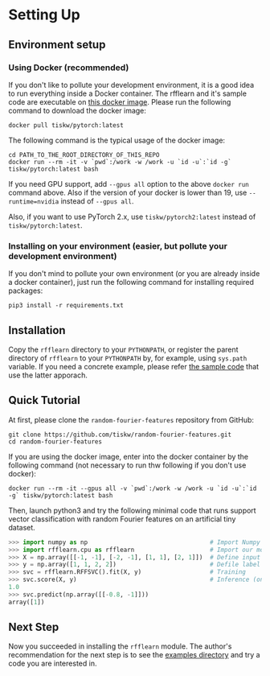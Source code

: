 Setting Up
====================================================================================================


Environment setup
----------------------------------------------------------------------------------------------------

### Using Docker (recommended)

If you don't like to pollute your development environment, it is a good idea to run everything
inside a Docker container. The rfflearn and it's sample code are executable on
[this docker image](https://hub.docker.com/repository/docker/tiskw/pytorch).
Please run the following command to download the docker image:

```console
docker pull tiskw/pytorch:latest
```

The following command is the typical usage of the docker image:

```
cd PATH_TO_THE_ROOT_DIRECTORY_OF_THIS_REPO
docker run --rm -it -v `pwd`:/work -w /work -u `id -u`:`id -g` tiskw/pytorch:latest bash
```

If you need GPU support, add `--gpus all` option to the above `docker run` command above.
Also if the version of your docker is lower than 19, use `--runtime=nvidia` instead of `--gpus all`.

Also, if you want to use PyTorch 2.x, use `tiskw/pytorch2:latest` instead of `tiskw/pytorch:latest`.

### Installing on your environment (easier, but pollute your development environment)

If you don't mind to pollute your own environment (or you are already inside a docker container),
just run the following command for installing required packages:

```console
pip3 install -r requirements.txt
```


Installation
----------------------------------------------------------------------------------------------------

Copy the `rfflearn` directory to your `PYTHONPATH`, or register the parent directory of `rfflearn`
to your `PYTHONPATH` by, for example, using `sys.path` variable. If you need a concrete example,
please refer [the sample code](/examples) that use the latter apporach.


Quick Tutorial
----------------------------------------------------------------------------------------------------

At first, please clone the `random-fourier-features` repository from GitHub:

```console
git clone https://github.com/tiskw/random-fourier-features.git
cd random-fourier-features
```

If you are using the docker image, enter into the docker container by the following command
(not necessary to run thw following if you don't use docker):

```console
docker run --rm -it --gpus all -v `pwd`:/work -w /work -u `id -u`:`id -g` tiskw/pytorch:latest bash
```

Then, launch python3 and try the following minimal code that runs support vector classification
with random Fourier features on an artificial tiny dataset.

```python
>>> import numpy as np                                  # Import Numpy
>>> import rfflearn.cpu as rfflearn                     # Import our module
>>> X = np.array([[-1, -1], [-2, -1], [1, 1], [2, 1]])  # Define input data
>>> y = np.array([1, 1, 2, 2])                          # Defile label data
>>> svc = rfflearn.RFFSVC().fit(X, y)                   # Training
>>> svc.score(X, y)                                     # Inference (on CPU)
1.0
>>> svc.predict(np.array([[-0.8, -1]]))
array([1])
```


Next Step
----------------------------------------------------------------------------------------------------

Now you succeeded in installing the `rfflearn` module.
The author's recommendation for the next step is to see the [examples directory](/examples)
and try a code you are interested in.

